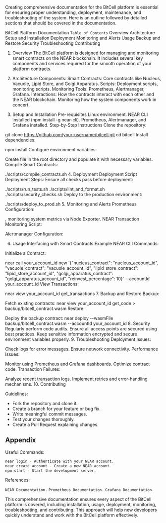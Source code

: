Creating comprehensive documentation for the BitCell platform is essential for ensuring proper understanding, deployment, maintenance, and troubleshooting of the system. Here is an outline followed by detailed sections that should be covered in the documentation.

BitCell Platform Documentation
`Table of Contents`
Overview
Architecture
Setup and Installation
Deployment
Monitoring and Alerts
Usage
Backup and Restore
Security
Troubleshooting
Contributing

1. Overview
The BitCell platform is designed for managing and monitoring smart contracts on the NEAR blockchain. It includes several key components and services required for the smooth operation of your platform contracts.

2. Architecture
Components:
Smart Contracts: Core contracts like Nucleus, Vacuole, Lipid Store, and Golgi Apparatus.
Scripts: Deployment scripts, monitoring scripts.
Monitoring Tools: Prometheus, Alertmanager, Grafana.
Interactions:
How the contracts interact with each other and the NEAR blockchain.
Monitoring how the system components work in concert.
3. Setup and Installation
Pre-requisites
Linux environment.
NEAR CLI installed (npm install -g near-cli).
Prometheus, Alertmanager, and Grafana installed.
Step-by-Step Instructions
Clone the repository:

git clone https://github.com/your-username/bitcell.git
cd bitcell
Install dependencies:

npm install
Configure environment variables:

Create 
 file in the root directory and populate it with necessary variables.
Compile Smart Contracts:

./scripts/compile_contracts.sh
4. Deployment
Deployment Script
Deployment Steps:
Ensure all checks pass before deployment:

./scripts/run_tests.sh
./scripts/lint_and_format.sh
./scripts/security_checks.sh
Deploy to the production environment:

./scripts/deploy_to_prod.sh
5. Monitoring and Alerts
Prometheus Configuration:

, monitoring system metrics via Node Exporter.
NEAR Transaction Monitoring Script:

Alertmanager Configuration:

6. Usage
Interfacing with Smart Contracts
Example NEAR CLI Commands:

Initialize a Contract:

near call your_account_id new '{"nucleus_contract": "nucleus_account_id", "vacuole_contract": "vacuole_account_id", "lipid_store_contract": "lipid_store_account_id", "golgi_apparatus_contract": "golgi_apparatus_account_id", "reinvest_percentage": 10}' --accountId your_account_id
View Transactions:

near view your_account_id get_transactions
7. Backup and Restore
Backup:

Fetch existing contracts:
near view your_account_id get_code > backup/bitcell_contract.wasm
Restore:

Deploy the backup contract:
near deploy --wasmFile backup/bitcell_contract.wasm --accountId your_account_id
8. Security
Regularly perform code audits.
Ensure all access points are secured using best practices.
Keep sensitive information encrypted and secure environment variables properly.
9. Troubleshooting
Deployment Issues:

Check logs for error messages.
Ensure network connectivity.
Performance Issues:

Monitor using Prometheus and Grafana dashboards.
Optimize contract code.
Transaction Failures:

Analyze recent transaction logs.
Implement retries and error-handling mechanisms.
10. Contributing

Guidelines:

- Fork the repository and clone it.
- Create a branch for your feature or bug fix.
- Write meaningful commit messages.
- Test your changes thoroughly.
- Create a Pull Request explaining changes.

## Appendix

Useful Commands:

```bash
near login - Authenticate with your NEAR account.
near create_account - Create a new NEAR account.
npm start - Start the development server.
```

References:

`NEAR Documentation.`
`Prometheus Documentation.`
`Grafana Documentation.`

This comprehensive documentation ensures every aspect of the BitCell platform is covered, including installation, usage, deployment, monitoring, troubleshooting, and contributing. This approach will help new developers quickly understand and work with the BitCell platform effectively.